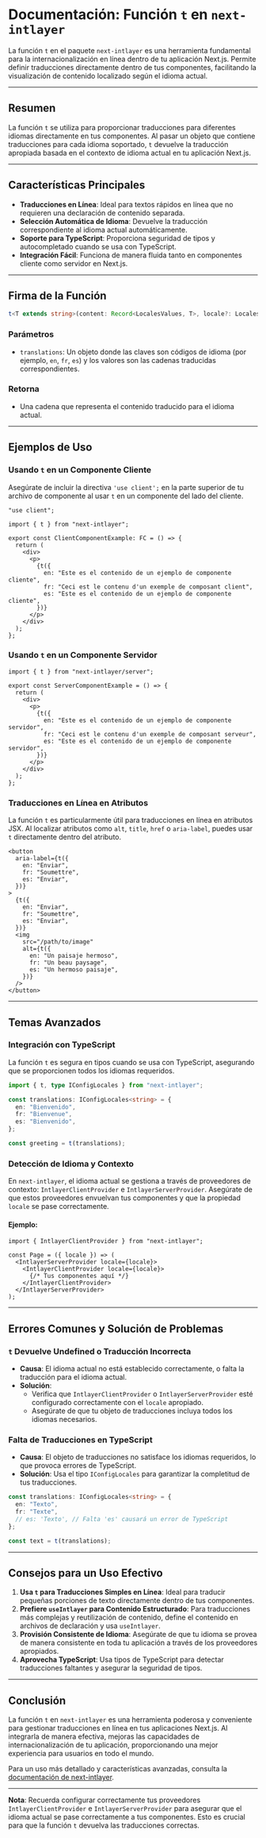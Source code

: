 # Documentación: Función `t` en `next-intlayer`

La función `t` en el paquete `next-intlayer` es una herramienta fundamental para la internacionalización en línea dentro de tu aplicación Next.js. Permite definir traducciones directamente dentro de tus componentes, facilitando la visualización de contenido localizado según el idioma actual.

---

## Resumen

La función `t` se utiliza para proporcionar traducciones para diferentes idiomas directamente en tus componentes. Al pasar un objeto que contiene traducciones para cada idioma soportado, `t` devuelve la traducción apropiada basada en el contexto de idioma actual en tu aplicación Next.js.

---

## Características Principales

- **Traducciones en Línea**: Ideal para textos rápidos en línea que no requieren una declaración de contenido separada.
- **Selección Automática de Idioma**: Devuelve la traducción correspondiente al idioma actual automáticamente.
- **Soporte para TypeScript**: Proporciona seguridad de tipos y autocompletado cuando se usa con TypeScript.
- **Integración Fácil**: Funciona de manera fluida tanto en componentes cliente como servidor en Next.js.

---

## Firma de la Función

```typescript
t<T extends string>(content: Record<LocalesValues, T>, locale?: Locales): string
```

### Parámetros

- `translations`: Un objeto donde las claves son códigos de idioma (por ejemplo, `en`, `fr`, `es`) y los valores son las cadenas traducidas correspondientes.

### Retorna

- Una cadena que representa el contenido traducido para el idioma actual.

---

## Ejemplos de Uso

### Usando `t` en un Componente Cliente

Asegúrate de incluir la directiva `'use client';` en la parte superior de tu archivo de componente al usar `t` en un componente del lado del cliente.

```tsx
"use client";

import { t } from "next-intlayer";

export const ClientComponentExample: FC = () => {
  return (
    <div>
      <p>
        {t({
          en: "Este es el contenido de un ejemplo de componente cliente",
          fr: "Ceci est le contenu d'un exemple de composant client",
          es: "Este es el contenido de un ejemplo de componente cliente",
        })}
      </p>
    </div>
  );
};
```

### Usando `t` en un Componente Servidor

```tsx
import { t } from "next-intlayer/server";

export const ServerComponentExample = () => {
  return (
    <div>
      <p>
        {t({
          en: "Este es el contenido de un ejemplo de componente servidor",
          fr: "Ceci est le contenu d'un exemple de composant serveur",
          es: "Este es el contenido de un ejemplo de componente servidor",
        })}
      </p>
    </div>
  );
};
```

### Traducciones en Línea en Atributos

La función `t` es particularmente útil para traducciones en línea en atributos JSX.
Al localizar atributos como `alt`, `title`, `href` o `aria-label`, puedes usar `t` directamente dentro del atributo.

```tsx
<button
  aria-label={t({
    en: "Enviar",
    fr: "Soumettre",
    es: "Enviar",
  })}
>
  {t({
    en: "Enviar",
    fr: "Soumettre",
    es: "Enviar",
  })}
  <img
    src="/path/to/image"
    alt={t({
      en: "Un paisaje hermoso",
      fr: "Un beau paysage",
      es: "Un hermoso paisaje",
    })}
  />
</button>
```

---

## Temas Avanzados

### Integración con TypeScript

La función `t` es segura en tipos cuando se usa con TypeScript, asegurando que se proporcionen todos los idiomas requeridos.

```typescript
import { t, type IConfigLocales } from "next-intlayer";

const translations: IConfigLocales<string> = {
  en: "Bienvenido",
  fr: "Bienvenue",
  es: "Bienvenido",
};

const greeting = t(translations);
```

### Detección de Idioma y Contexto

En `next-intlayer`, el idioma actual se gestiona a través de proveedores de contexto: `IntlayerClientProvider` e `IntlayerServerProvider`. Asegúrate de que estos proveedores envuelvan tus componentes y que la propiedad `locale` se pase correctamente.

#### Ejemplo:

```tsx
import { IntlayerClientProvider } from "next-intlayer";

const Page = ({ locale }) => (
  <IntlayerServerProvider locale={locale}>
    <IntlayerClientProvider locale={locale}>
      {/* Tus componentes aquí */}
    </IntlayerClientProvider>
  </IntlayerServerProvider>
);
```

---

## Errores Comunes y Solución de Problemas

### `t` Devuelve Undefined o Traducción Incorrecta

- **Causa**: El idioma actual no está establecido correctamente, o falta la traducción para el idioma actual.
- **Solución**:
  - Verifica que `IntlayerClientProvider` o `IntlayerServerProvider` esté configurado correctamente con el `locale` apropiado.
  - Asegúrate de que tu objeto de traducciones incluya todos los idiomas necesarios.

### Falta de Traducciones en TypeScript

- **Causa**: El objeto de traducciones no satisface los idiomas requeridos, lo que provoca errores de TypeScript.
- **Solución**: Usa el tipo `IConfigLocales` para garantizar la completitud de tus traducciones.

```typescript
const translations: IConfigLocales<string> = {
  en: "Texto",
  fr: "Texte",
  // es: 'Texto', // Falta 'es' causará un error de TypeScript
};

const text = t(translations);
```

---

## Consejos para un Uso Efectivo

1. **Usa `t` para Traducciones Simples en Línea**: Ideal para traducir pequeñas porciones de texto directamente dentro de tus componentes.
2. **Prefiere `useIntlayer` para Contenido Estructurado**: Para traducciones más complejas y reutilización de contenido, define el contenido en archivos de declaración y usa `useIntlayer`.
3. **Provisión Consistente de Idioma**: Asegúrate de que tu idioma se provea de manera consistente en toda tu aplicación a través de los proveedores apropiados.
4. **Aprovecha TypeScript**: Usa tipos de TypeScript para detectar traducciones faltantes y asegurar la seguridad de tipos.

---

## Conclusión

La función `t` en `next-intlayer` es una herramienta poderosa y conveniente para gestionar traducciones en línea en tus aplicaciones Next.js. Al integrarla de manera efectiva, mejoras las capacidades de internacionalización de tu aplicación, proporcionando una mejor experiencia para usuarios en todo el mundo.

Para un uso más detallado y características avanzadas, consulta la [documentación de next-intlayer](https://github.com/aymericzip/intlayer/blob/main/docs/es/intlayer_editor.md).

---

**Nota**: Recuerda configurar correctamente tus proveedores `IntlayerClientProvider` e `IntlayerServerProvider` para asegurar que el idioma actual se pase correctamente a tus componentes. Esto es crucial para que la función `t` devuelva las traducciones correctas.
